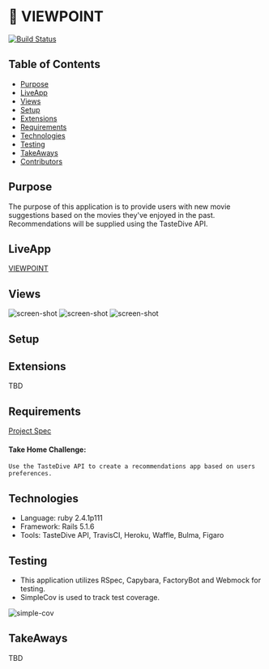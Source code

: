 # :movie_camera: VIEWPOINT
[![Build Status](https://travis-ci.org/emmiehayes/view_point.svg?branch=master)](https://travis-ci.org/emmiehayes/view_point)

## Table of Contents
- [Purpose](#Purpose)
- [LiveApp](#LiveApp)
- [Views](#Views)
- [Setup](#Setup)
- [Extensions](#Extensions)
- [Requirements](#Requirements)
- [Technologies](#Technologies)
- [Testing](#Testing)
- [TakeAways](#TakeAways)
- [Contributors](#Contributors)

## Purpose
The purpose of this application is to provide users with new movie suggestions based on the movies they've enjoyed in the past.  Recommendations will be supplied using the TasteDive API.

## LiveApp
[VIEWPOINT](https://pure-caverns-53726.herokuapp.com/ "VIEWPOINT")

## Views
<img alt="screen-shot" src="https://imgplaceholder.com/420x320/ff7f7f/333333/fa-image">
<img alt="screen-shot" src="https://imgplaceholder.com/420x320/ff7f7f/333333/fa-image">
<img alt="screen-shot" src="https://imgplaceholder.com/420x320/ff7f7f/333333/fa-image">

## Setup

## Extensions
  TBD

## Requirements
[Project Spec](http://backend.turing.io/module4/projects/take_home_challenge/take_home_challenge_spec "Project Spec")
#### Take Home Challenge:
```
Use the TasteDive API to create a recommendations app based on users preferences.
```

## Technologies

- Language: ruby 2.4.1p111
- Framework: Rails 5.1.6
- Tools: TasteDive API, TravisCI, Heroku, Waffle, Bulma, Figaro
  
## Testing
- This application utilizes RSpec, Capybara, FactoryBot and Webmock for testing.
- SimpleCov is used to track test coverage.
<img alt="simple-cov" src="https://imgplaceholder.com/420x320/ff7f7f/333333/fa-image">
  
## TakeAways
  TBD